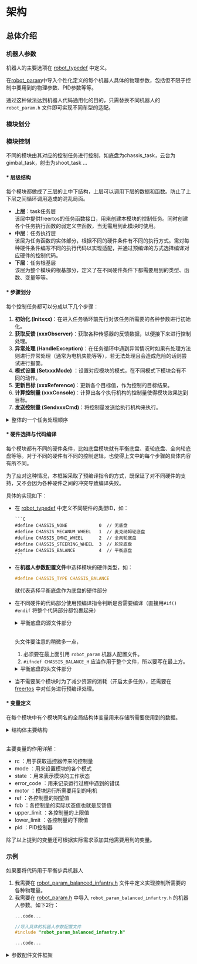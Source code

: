 # 架构
## 总体介绍
### 机器人参数
机器人的主要选项在 [robot_typedef](../application/robot_typedef.h) 中定义。

在[robot_param](../application/robot_param.h)中导入个性化定义的每个机器人具体的物理参数，包括但不限于控制中要用到的物理参数、PID参数等等。

通过这种做法达到机器人代码通用化的目的，只需替换不同机器人的 `robot_param.h` 文件即可实现不同车型的适配。

### 模块划分

### 模块控制
不同的模块由其对应的控制任务进行控制，如底盘为chassis_task，云台为gimbal_task，射击为shoot_task ... 

#### * 层级结构
每个模块都做成了三层的上中下结构，上层可以调用下层的数据和函数。防止了上下层之间循环调用造成的混乱局面。
- **上层**：task任务层\
    该层中提供freertos的任务函数接口，用来创建本模块的控制任务。同时创建各个任务执行函数的弱定义空函数，当无需用到此模块时使用。
- **中层**：任务执行层\
    该层为任务函数的实体部分，根据不同的硬件条件有不同的执行方式。需对每种硬件条件编写不同的执行代码以实现适配，并通过预编译的方式选择编译对应硬件的控制代码。
- **下层**：任务根基层\
    该层为整个模块的根基部分，定义了在不同硬件条件下都需要用到的类型、函数、变量等等。


#### * 步骤划分
每个控制任务都可以分成以下几个步骤：
1. **初始化 (Initxxx)**：在进入任务循环前先行对该任务所需要的各种参数进行初始化。
2. **获取反馈 (xxxObserver)**：获取各种传感器的反馈数据，以便接下来进行控制处理。
3. **异常处理 (HandleException)**：在任务循环中遇到异常情况时如果有处理方法则进行异常处理（通常为电机失能等等），若无法处理且会造成危险的话则尝试进行报警。
4. **模式设置 (SetxxxMode)** ：设置对应模块的模式，在不同模式下模块会有不同的动作。
5. **更新目标 (xxxReference)**：更新各个目标值，作为控制的目标结果。
6. **计算控制量 (xxxConsole)**：计算出各个执行机构的控制量使得模块效果达到目标。
7. **发送控制量 (SendxxxCmd)**：将控制量发送给执行机构来执行。

<details>
    <summary>整体的一个任务处理顺序</summary>

```C
InitChassis();
while (1) {
    ChassisObserver();
    HandleException();
    SetChassisMode();
    ChassisReference();
    ChassisConsole();
    SendChassisCmd();
    vTaskDelay(CHASSIS_CONTROL_TIME_MS);
    }
```

</details>

#### * 硬件选择与代码编译
每个模块都有不同的硬件条件，比如底盘模块就有平衡底盘、麦轮底盘、全向轮底盘等等。对于不同的硬件有不同的控制逻辑，也使得上文中的每个步骤的具体内容有所不同。

为了应对这种情况，本框架采取了预编译指令的方式，既保证了对不同硬件的支持，又不会因为各种硬件之间的冲突导致编译失败。

具体的实现如下：
- 在 [robot_typedef](../application/robot_typedef.h) 中定义不同硬件的类型ID，如：

      ```C
      #define CHASSIS_NONE            0  // 无底盘
      #define CHASSIS_MECANUM_WHEEL   1  // 麦克纳姆轮底盘
      #define CHASSIS_OMNI_WHEEL      2  // 全向轮底盘
      #define CHASSIS_STEERING_WHEEL  3  // 舵轮底盘
      #define CHASSIS_BALANCE         4  // 平衡底盘
      ```

- 在**机器人参数配置文件**中选择模块的硬件类型，如：
    
    ```C
    #define CHASSIS_TYPE CHASSIS_BALANCE
    ```

  就代表选择平衡底盘作为底盘的硬件部分
- 在不同硬件的代码部分使用预编译指令判断是否需要编译（直接用`#if() #endif` 将整个代码部分都包裹起来）
  
    <details>
        <summary>平衡底盘的源文件部分</summary>

    ```C
    #include "chassis_balance.h"
    #if (CHASSIS_TYPE == CHASSIS_BALANCE)
    #include "CAN_communication.h"
    ...

    void ChassisInit(void);
    void ChassisHandleException(void);
    void ChassisSetMode(void);
    void ChassisObserver(void);
    void ChassisReference(void);
    void ChassisConsole(void);
    void ChassisSendCmd(void);
    ...

    #endif /* CHASSIS_BALANCE */
    ```

    </details>
    
    \
    头文件要注意的稍微多一点，
    1. 必须要在最上面引用 `robot_param` 机器人配置文件。
    2. `#ifndef CHASSIS_BALANCE_H` 应当作用于整个文件，所以要写在最上方。
    <details>
        <summary>平衡底盘的头文件部分</summary>

    ```C
    #ifndef CHASSIS_BALANCE_H
    #define CHASSIS_BALANCE_H
    #include "robot_param.h"

    #if (CHASSIS_TYPE == CHASSIS_BALANCE)
    #include "chassis.h"
    #include "motor.h"
    #include "remote_control.h"
    #include "struct_typedef.h"
    ...
    extern void ChassisInit(void);
    extern void ChassisHandleException(void);
    extern void ChassisSetMode(void);
    extern void ChassisObserver(void);
    extern void ChassisReference(void);
    extern void ChassisConsole(void);
    extern void ChassisSendCmd(void);
    ...
    #endif /* CHASSIS_BALANCE */
    #endif /* CHASSIS_BALANCE_H */
    ```

    </details>

- 当不需要某个模块时为了减少资源的消耗（开启太多任务），还需要在 [freertos](../Src/freertos.c) 中对任务进行预编译处理。

#### * 变量定义
在每个模块中有个模块同名的全局结构体变量用来存储所需要使用到的数据。
<details>
    <summary>结构体主要结构</summary>

```C
typedef struct
{
    const RC_ctrl_t * rc;  // 底盘使用的遥控器指针
    ChassisMode_e mode;    // 底盘模式
    ChassisState_e state;  // 底盘状态
    uint8_t error_code;    // 底盘错误代码

    /*-------------------- Motors --------------------*/
    Motor_s motor[4];
    /*-------------------- Values --------------------*/
    Values_t ref;    // 期望值
    Values_t fdb;     // 状态值
    Values_t upper_limit;  // 上限值
    Values_t lower_limit;  // 下限值

    PID_t pid;  // PID控制器
} Chassis_s;
```
</details>

\
主要变量的作用详解：
- rc ：用于获取遥控器传来的控制量
- mode ：用来设置模块的各个模式
- state ：用来表示模块的工作状态
- error_code ：用来记录运行过程中遇到的错误
- motor ：模块运行所需要用到的电机
- ref ：各控制量的期望值
- fdb ：各控制量的实际状态值也就是反馈值
- upper_limit ：各控制量的上限值
- lower_limit ：各控制量的下限值
- pid ：PID控制器

除了以上提到的变量还可根据实际需求添加其他需要用到的变量。

### 示例
如果要将代码用于平衡步兵机器人
1. 我需要在 [robot_param_balanced_infantry.h](../application/robot_param_balanced_infantry.h) 文件中定义实现控制所需要的各种物理量。
2. 我需要在 [robot_param.h](../application/robot_param.h) 中导入 `robot_param_balanced_infantry.h` 的机器人参数。如下2行：
    ```C
    ...code...

    //导入具体的机器人参数配置文件
    #include "robot_param_balanced_infantry.h"

    ...code...

    ```
<details>
    <summary>参数配件文件框架</summary>

```C
/**
  * @file       robot_param_xxx.h
  * @brief      这里是xxx机器人参数配置文件，包括物理参数、PID参数等
  */

#ifndef INCLUDED_ROBOT_PARAM_H
#define INCLUDED_ROBOT_PARAM_H
#include "robot_typedef.h"

#define CHASSIS_TYPE ...    // 选择底盘类型
#define GIMBAL_TYPE ...     // 选择云台类型
#define SHOOT_TYPE ...      // 选择发射机构类型
#define CONTROL_TYPE ...    // 选择控制类型

typedef enum {
...
} MotorId_e;

/*-------------------- Chassis --------------------*/
//physical parameters ---------------------
//upper_limit parameters ---------------------
//lower_limit parameters ---------------------
//PID parameters ---------------------
...
/*-------------------- Gimbal --------------------*/
//physical parameters ---------------------
//PID parameters ---------------------
...
/*-------------------- Shoot --------------------*/
//physical parameters ---------------------
//PID parameters ---------------------
...

#endif /* INCLUDED_ROBOT_PARAM_H */
```
</details>

